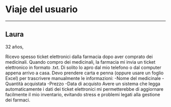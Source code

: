 # Viaje del usuario

---
## Laura

32 años,

Ricevo spesso ticket elettronici dalla farmacia dopo aver comprato dei medicinali. Quando compro dei medicinali, la farmacia mi invia un ticket elettronico in formato .txt. Di solito lo apro dal mio telefono o dal computer appena arrivo a casa. 
Devo prendere carta e penna (oppure usare un foglio Excel) per trascrivere manualmente le informazioni:
  -Nome del medicinale
  -Quantità acquistata
  -Prezzo
  -Data di acquisto
Avere un sistema che legga automaticamente i dati dei ticket elettronici mi permetterebbe di aggiornare facilmente il mio inventario, evitando stress e problemi legati alla gestione dei farmaci.
